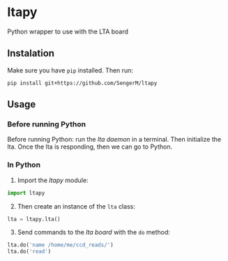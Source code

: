 # ltapy
Python wrapper to use with the LTA board

## Instalation

Make sure you have ```pip``` installed. Then run:

```
pip install git+https://github.com/SengerM/ltapy
```

## Usage

### Before running Python

Before running Python: run the *lta daemon* in a terminal. Then initialize the lta. Once the lta is responding, then we can go to Python.

### In Python

1. Import the *ltapy* module:

```Python
import ltapy
```

2. Then create an instance of the ```lta``` class:

```Python
lta = ltapy.lta()
```

3. Send commands to the *lta board* with the ```do``` method:

```Python
lta.do('name /home/me/ccd_reads/')
lta.do('read')
```
